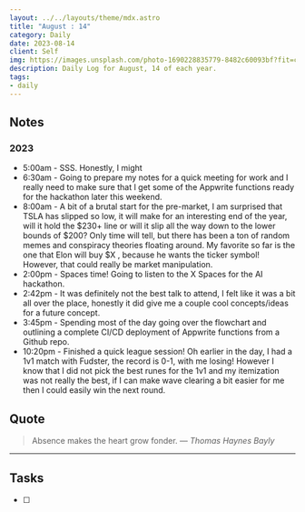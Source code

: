 ```yaml
---
layout: ../../layouts/theme/mdx.astro
title: "August : 14"
category: Daily
date: 2023-08-14
client: Self
img: https://images.unsplash.com/photo-1690228835779-8482c60093bf?fit=crop&q=85&w=1400&h=700
description: Daily Log for August, 14 of each year.
tags:
- daily
---
```


## Notes
### 2023
- 5:00am - SSS. Honestly, I might 
- 6:30am - Going to prepare my notes for a quick meeting for work and I really need to make sure that I get some of the Appwrite functions ready for the hackathon later this weekend.
- 8:00am - A bit of a brutal start for the pre-market, I am surprised that TSLA has slipped so low, it will make for an interesting end of the year, will it hold the $230+ line or will it slip all the way down to the lower bounds of $200? Only time will tell, but there has been a ton of random memes and conspiracy theories floating around. My favorite so far is the one that Elon will buy $X , because he wants the ticker symbol! However, that could really be market manipulation.
- 2:00pm - Spaces time! Going to listen to the X Spaces for the AI hackathon.
- 2:42pm - It was definitely not the best talk to attend, I felt like it was a bit all over the place, honestly it did give me a couple cool concepts/ideas for a future concept. 
- 3:45pm - Spending most of the day going over the flowchart and outlining a complete CI/CD deployment of Appwrite functions from a Github repo. 
- 10:20pm - Finished a quick league session! Oh earlier in the day, I had a 1v1 match with Fudster, the record is 0-1, with me losing! However I know that I did not pick the best runes for the 1v1 and my itemization was not really the best, if I can make wave clearing a bit easier for me then I could easily win the next round. 
## Quote

> Absence makes the heart grow fonder.
> — <cite>Thomas Haynes Bayly</cite>

---

## Tasks

- [ ]